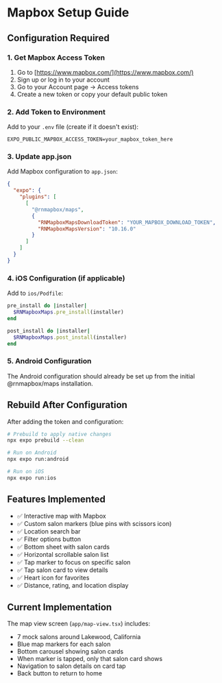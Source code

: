 # Mapbox Setup Guide

## Configuration Required

### 1. Get Mapbox Access Token
1. Go to [https://www.mapbox.com/](https://www.mapbox.com/)
2. Sign up or log in to your account
3. Go to your Account page → Access tokens
4. Create a new token or copy your default public token

### 2. Add Token to Environment

Add to your `.env` file (create if it doesn't exist):
```
EXPO_PUBLIC_MAPBOX_ACCESS_TOKEN=your_mapbox_token_here
```

### 3. Update app.json

Add Mapbox configuration to `app.json`:

```json
{
  "expo": {
    "plugins": [
      [
        "@rnmapbox/maps",
        {
          "RNMapboxMapsDownloadToken": "YOUR_MAPBOX_DOWNLOAD_TOKEN",
          "RNMapboxMapsVersion": "10.16.0"
        }
      ]
    ]
  }
}
```

### 4. iOS Configuration (if applicable)

Add to `ios/Podfile`:
```ruby
pre_install do |installer|
  $RNMapboxMaps.pre_install(installer)
end

post_install do |installer|
  $RNMapboxMaps.post_install(installer)
end
```

### 5. Android Configuration

The Android configuration should already be set up from the initial @rnmapbox/maps installation.

## Rebuild After Configuration

After adding the token and configuration:

```bash
# Prebuild to apply native changes
npx expo prebuild --clean

# Run on Android
npx expo run:android

# Run on iOS
npx expo run:ios
```

## Features Implemented

- ✅ Interactive map with Mapbox
- ✅ Custom salon markers (blue pins with scissors icon)
- ✅ Location search bar
- ✅ Filter options button
- ✅ Bottom sheet with salon cards
- ✅ Horizontal scrollable salon list
- ✅ Tap marker to focus on specific salon
- ✅ Tap salon card to view details
- ✅ Heart icon for favorites
- ✅ Distance, rating, and location display

## Current Implementation

The map view screen (`app/map-view.tsx`) includes:
- 7 mock salons around Lakewood, California
- Blue map markers for each salon
- Bottom carousel showing salon cards
- When marker is tapped, only that salon card shows
- Navigation to salon details on card tap
- Back button to return to home
